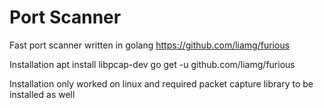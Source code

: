 # Port Scanner

Fast port scanner written in golang 
https://github.com/liamg/furious

Installation
apt install libpcap-dev
go get -u github.com/liamg/furious

Installation only worked on linux and required packet capture library to be installed as well
